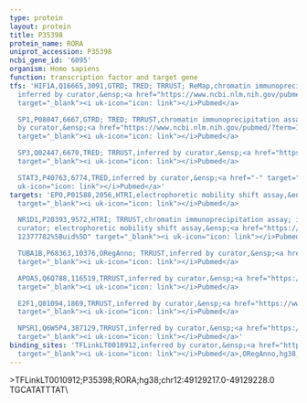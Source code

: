 ```yaml
---
type: protein
layout: protein
title: P35398
protein_name: RORA
uniprot_accession: P35398
ncbi_gene_id: '6095'
organism: Homo sapiens
function: transcription factor and target gene
tfs: 'HIF1A,Q16665,3091,GTRD; TRED; TRRUST; ReMap,chromatin immunoprecipitation assay;
  inferred by curator,&ensp;<a href="https://www.ncbi.nlm.nih.gov/pubmed/?term=14742449%5Buid%5D"
  target="_blank"><i uk-icon="icon: link"></i>Pubmed</a>

  SP1,P08047,6667,GTRD; TRED; TRRUST,chromatin immunoprecipitation assay; inferred
  by curator,&ensp;<a href="https://www.ncbi.nlm.nih.gov/pubmed/?term=14742449%5Buid%5D"
  target="_blank"><i uk-icon="icon: link"></i>Pubmed</a>

  SP3,Q02447,6670,TRED; TRRUST,inferred by curator,&ensp;<a href="https://www.ncbi.nlm.nih.gov/pubmed/?term=14742449%5Buid%5D"
  target="_blank"><i uk-icon="icon: link"></i>Pubmed</a>

  STAT3,P40763,6774,TRED,inferred by curator,&ensp;<a href="-" target="_blank"><i
  uk-icon="icon: link"></i>Pubmed</a>'
targets: 'EPO,P01588,2056,HTRI,electrophoretic mobility shift assay,&ensp;<a href="https://www.ncbi.nlm.nih.gov/pubmed/?term=7891708%5Buid%5D"
  target="_blank"><i uk-icon="icon: link"></i>Pubmed</a>

  NR1D1,P20393,9572,HTRI; TRRUST,chromatin immunoprecipitation assay; inferred by
  curator; electrophoretic mobility shift assay,&ensp;<a href="https://www.ncbi.nlm.nih.gov/pubmed/?term=22024429;
  12377782%5Buid%5D" target="_blank"><i uk-icon="icon: link"></i>Pubmed</a>

  TUBA1B,P68363,10376,ORegAnno; TRRUST,inferred by curator,&ensp;<a href="https://www.ncbi.nlm.nih.gov/pubmed/?term=23029400%5Buid%5D"
  target="_blank"><i uk-icon="icon: link"></i>Pubmed</a>

  APOA5,Q6Q788,116519,TRRUST,inferred by curator,&ensp;<a href="https://www.ncbi.nlm.nih.gov/pubmed/?term=16448983%5Buid%5D"
  target="_blank"><i uk-icon="icon: link"></i>Pubmed</a>

  E2F1,Q01094,1869,TRRUST,inferred by curator,&ensp;<a href="https://www.ncbi.nlm.nih.gov/pubmed/?term=24891616%5Buid%5D"
  target="_blank"><i uk-icon="icon: link"></i>Pubmed</a>

  NPSR1,Q6W5P4,387129,TRRUST,inferred by curator,&ensp;<a href="https://www.ncbi.nlm.nih.gov/pubmed/?term=23565190%5Buid%5D"
  target="_blank"><i uk-icon="icon: link"></i>Pubmed</a>'
binding_sites: 'TFLinkLT0010912,inferred by curator,&ensp;<a href="https://www.ncbi.nlm.nih.gov/pubmed/?term=23029400%5Buid%5D"
  target="_blank"><i uk-icon="icon: link"></i>Pubmed</a>,ORegAnno,hg38,chr12,49129217,49129228,-'
---
```

\>TFLinkLT0010912;P35398;RORA;hg38;chr12:49129217.0-49129228.0\TGCATATTTAT\